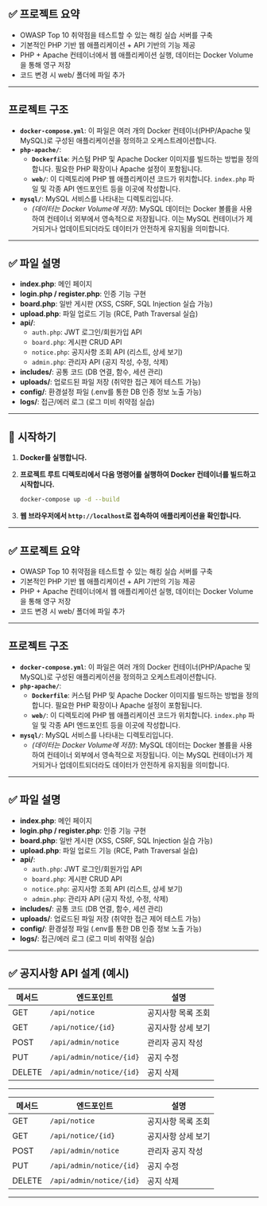 
## ✅ 프로젝트 요약	
- OWASP Top 10 취약점을 테스트할 수 있는 해킹 실습 서버를 구축
- 기본적인 PHP 기반 웹 애플리케이션 + API 기반의 기능 제공
- PHP + Apache 컨테이너에서 웹 애플리케이션 실행, 데이터는 Docker Volume을 통해 영구 저장
- 코드 변경 시 web/ 폴더에 파일 추가

---
## 프로젝트 구조

* **`docker-compose.yml`**: 이 파일은 여러 개의 Docker 컨테이너(PHP/Apache 및 MySQL)로 구성된 애플리케이션을 정의하고 오케스트레이션합니다.
* **`php-apache/`**:
    * **`Dockerfile`**: 커스텀 PHP 및 Apache Docker 이미지를 빌드하는 방법을 정의합니다. 필요한 PHP 확장이나 Apache 설정이 포함됩니다.
    * **`web/`**: 이 디렉토리에 PHP 웹 애플리케이션 코드가 위치합니다. `index.php` 파일 및 각종 API 엔드포인트 등을 이곳에 작성합니다.
* **`mysql/`**: MySQL 서비스를 나타내는 디렉토리입니다.
    * *(데이터는 Docker Volume에 저장)*: MySQL 데이터는 Docker 볼륨을 사용하여 컨테이너 외부에서 영속적으로 저장됩니다. 이는 MySQL 컨테이너가 제거되거나 업데이트되더라도 데이터가 안전하게 유지됨을 의미합니다.


---


## ✅ 파일 설명
- **index.php**: 메인 페이지
- **login.php / register.php**: 인증 기능 구현
- **board.php**: 일반 게시판 (XSS, CSRF, SQL Injection 실습 가능)
- **upload.php**: 파일 업로드 기능 (RCE, Path Traversal 실습)
- **api/**:
  - `auth.php`: JWT 로그인/회원가입 API
  - `board.php`: 게시판 CRUD API
  - `notice.php`: 공지사항 조회 API (리스트, 상세 보기)
  - `admin.php`: 관리자 API (공지 작성, 수정, 삭제)
- **includes/**: 공통 코드 (DB 연결, 함수, 세션 관리)
- **uploads/**: 업로드된 파일 저장 (취약한 접근 제어 테스트 가능)
- **config/**: 환경설정 파일 (.env를 통한 DB 인증 정보 노출 가능)
- **logs/**: 접근/에러 로그 (로그 미비 취약점 실습)

---

## 🚀 시작하기

1. **Docker를 실행합니다.**

2. **프로젝트 루트 디렉토리에서 다음 명령어를 실행하여 Docker 컨테이너를 빌드하고 시작합니다.**
   ```bash
   docker-compose up -d --build
   ```

3. **웹 브라우저에서 `http://localhost`로 접속하여 애플리케이션을 확인합니다.**

---


## ✅ 프로젝트 요약	
- OWASP Top 10 취약점을 테스트할 수 있는 해킹 실습 서버를 구축
- 기본적인 PHP 기반 웹 애플리케이션 + API 기반의 기능 제공
- PHP + Apache 컨테이너에서 웹 애플리케이션 실행, 데이터는 Docker Volume을 통해 영구 저장
- 코드 변경 시 web/ 폴더에 파일 추가

---
## 프로젝트 구조

* **`docker-compose.yml`**: 이 파일은 여러 개의 Docker 컨테이너(PHP/Apache 및 MySQL)로 구성된 애플리케이션을 정의하고 오케스트레이션합니다.
* **`php-apache/`**:
    * **`Dockerfile`**: 커스텀 PHP 및 Apache Docker 이미지를 빌드하는 방법을 정의합니다. 필요한 PHP 확장이나 Apache 설정이 포함됩니다.
    * **`web/`**: 이 디렉토리에 PHP 웹 애플리케이션 코드가 위치합니다. `index.php` 파일 및 각종 API 엔드포인트 등을 이곳에 작성합니다.
* **`mysql/`**: MySQL 서비스를 나타내는 디렉토리입니다.
    * *(데이터는 Docker Volume에 저장)*: MySQL 데이터는 Docker 볼륨을 사용하여 컨테이너 외부에서 영속적으로 저장됩니다. 이는 MySQL 컨테이너가 제거되거나 업데이트되더라도 데이터가 안전하게 유지됨을 의미합니다.


---


## ✅ 파일 설명
- **index.php**: 메인 페이지
- **login.php / register.php**: 인증 기능 구현
- **board.php**: 일반 게시판 (XSS, CSRF, SQL Injection 실습 가능)
- **upload.php**: 파일 업로드 기능 (RCE, Path Traversal 실습)
- **api/**:
  - `auth.php`: JWT 로그인/회원가입 API
  - `board.php`: 게시판 CRUD API
  - `notice.php`: 공지사항 조회 API (리스트, 상세 보기)
  - `admin.php`: 관리자 API (공지 작성, 수정, 삭제)
- **includes/**: 공통 코드 (DB 연결, 함수, 세션 관리)
- **uploads/**: 업로드된 파일 저장 (취약한 접근 제어 테스트 가능)
- **config/**: 환경설정 파일 (.env를 통한 DB 인증 정보 노출 가능)
- **logs/**: 접근/에러 로그 (로그 미비 취약점 실습)

---

## ✅ 공지사항 API 설계 (예시)

| 메서드 | 엔드포인트       | 설명 |
|--------|-----------------|------|
| GET    | `/api/notice`  | 공지사항 목록 조회 |
| GET    | `/api/notice/{id}` | 공지사항 상세 보기 |
| POST   | `/api/admin/notice` | 관리자 공지 작성 |
| PUT    | `/api/admin/notice/{id}` | 공지 수정 |
| DELETE | `/api/admin/notice/{id}` | 공지 삭제 |

---

| 메서드 | 엔드포인트       | 설명 |
|--------|-----------------|------|
| GET    | `/api/notice`  | 공지사항 목록 조회 |
| GET    | `/api/notice/{id}` | 공지사항 상세 보기 |
| POST   | `/api/admin/notice` | 관리자 공지 작성 |
| PUT    | `/api/admin/notice/{id}` | 공지 수정 |
| DELETE | `/api/admin/notice/{id}` | 공지 삭제 |

---